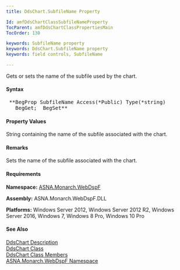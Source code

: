 ```yaml
---
title: DdsChart.SubfileName Property

Id: amfDdsChartClassSubfileNameProperty
TocParent: amfDdsChartClassPropertiesMain
TocOrder: 130

keywords: SubfileName property
keywords: DdsChart.SubfileName property
keywords: field controls, SubfileName

---
```


Gets or sets the name of the subfile used by the chart.

#### Syntax
<pre class="prettyprint"> **BegProp SubfileName Access(*Public) Type(*string)
   BegGet;  BegSet** </pre>

#### Property Values
String containing the name of the subfile associated with the chart.

#### Remarks
Sets the name of the subfile associated with the chart. 

#### Requirements
**Namespace:** [ASNA.Monarch.WebDspF](amfWebDspFNamespace.html)

**Assembly:** ASNA.Monarch.WebDspF.DLL

**Platforms:** Windows Server 2012, Windows Server 2012 R2, Windows Server 2016, Windows 7, Windows 8 Pro, Windows 10 Pro

#### See Also
[DdsChart Description](amfUnderstandingCharts.html)<br /> [ DdsChart Class](amfDdsChartClass.html) <br /> [ DdsChart Class Members](amfDdsChartClassMembers.html) <br /> [ ASNA.Monarch.WebDspF Namespace](amfWebDspFNamespace.html) 
